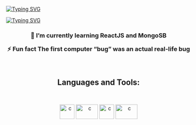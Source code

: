 
[![Typing SVG](https://readme-typing-svg.herokuapp.com?font=Audiowide&color=blue&center=true&size=36&width=1500&lines=Hello+World+👋;&duration=100)](https://git.io/typing-svg) 


[![Typing SVG](https://readme-typing-svg.herokuapp.com?font=Audiowide&color=63F749&center=true&size=24&width=1200&lines=We+are+SkillVault;&duration=3000)](https://git.io/typing-svg) 



<h3 align="center">

🌱 I’m currently learning ReactJS and MongoSB
 

⚡ Fun fact The first computer “bug” was an actual real-life bug

</h3>
<br>




<h2 align="center">Languages and Tools:</h2>
<br>
<p align="center">  <img src="https://www.svgrepo.com/show/373845/mongo.svg" alt="c" width="40" height="40"/> 
<img src="https://miro.medium.com/max/6668/1*XP-mZOrIqX7OsFInN2ngRQ.png" alt="c" width="60" height="40"/> 
<img src="https://www.svgrepo.com/show/355190/reactjs.svg" alt="c" width="40" height="40"/> 
<img src="https://i.pinimg.com/originals/ed/f7/d7/edf7d789735ca1ab974128529d1babe0.jpg" alt="c" width="60" height="40"/> 


</p>

 <br>

</div>
 
